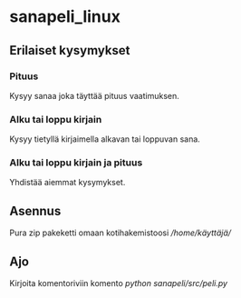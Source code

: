 # sanapeli_linux
## Erilaiset kysymykset
### Pituus
Kysyy sanaa joka täyttää pituus vaatimuksen.
### Alku tai loppu kirjain 
Kysyy tietyllä kirjaimella alkavan tai loppuvan sana.
### Alku tai loppu kirjain ja pituus
Yhdistää aiemmat kysymykset.
## Asennus
Pura zip pakeketti omaan kotihakemistoosi */home/käyttäjä/*
## Ajo
Kirjoita komentoriviin komento *python sanapeli/src/peli.py*
